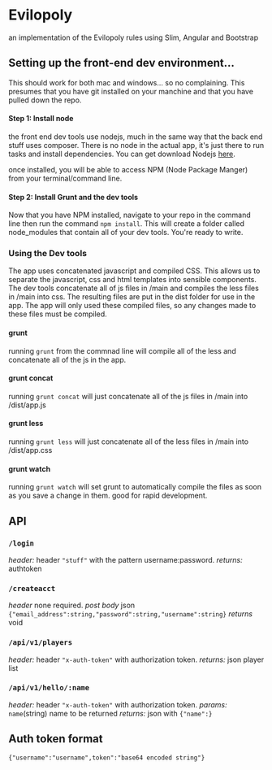 # Evilopoly
an implementation of the Evilopoly rules using Slim, Angular and Bootstrap

## Setting up the front-end dev environment...
This should work for both mac and windows... so no complaining. This presumes that you have git installed on your manchine and that you have pulled down the repo.

#### Step 1: Install node
the front end dev tools use nodejs, much in the same way that the back end stuff uses composer. There is no node in the actual app, it's just there to run tasks and install dependencies.
You can get download Nodejs [here](https://nodejs.org/en/download/).

once installed, you will be able to access NPM (Node Package Manger) from your terminal/command line.

#### Step 2: Install Grunt and the dev tools 
Now that you have NPM installed, navigate to your repo in the command line then run the command `npm install`. This will create a folder called node_modules that contain all of your dev tools. You're ready to write.

### Using the Dev tools
The app uses concatenated javascript and compiled CSS. This allows us to separate the javascript, css and html templates into sensible components. The dev tools concatenate all of js files in /main and compiles the less files in /main into css. The resulting files are put in the dist folder for use in the app. The app will only used these compiled files, so any changes made to these files must be compiled. 

#### grunt
running `grunt` from the commnad line will compile all of the less and concatenate all of the js in the app. 

#### grunt concat
running `grunt concat` will just concatenate all of the js files in /main into /dist/app.js

#### grunt less
running `grunt less` will just concatenate all of the less files in /main into /dist/app.css

#### grunt watch
running `grunt watch` will set grunt to automatically compile the files as soon as you save a change in them. good for rapid development. 

## API

### `/login`
*header:* header `"stuff"` with the pattern username:password.
*returns:* authtoken

### `/createacct`
*header* none required.
*post body* json `{"email_address":string,"password":string,"username":string}`
*returns* void

### `/api/v1/players`
*header:* header `"x-auth-token"` with authorization token.
*returns:* json player list

### `/api/v1/hello/:name`
*header:* header `"x-auth-token"` with authorization token.
*params:* `name`(string) name to be returned
*returns:* json with `{"name":}`

## Auth token format
`{"username":"username",token":"base64 encoded string"}`